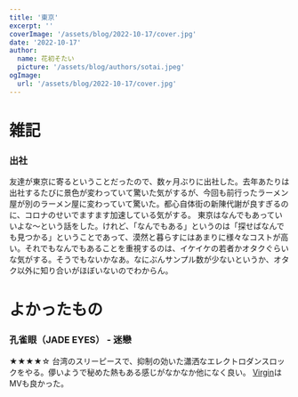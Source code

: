 ```yaml
---
title: '東京'
excerpt: ''
coverImage: '/assets/blog/2022-10-17/cover.jpg'
date: '2022-10-17'
author:
  name: 花初そたい
  picture: '/assets/blog/authors/sotai.jpeg'
ogImage:
  url: '/assets/blog/2022-10-17/cover.jpg'
---
```

# 雑記

### 出社
友達が東京に寄るということだったので、数ヶ月ぶりに出社した。去年あたりは出社するたびに景色が変わっていて驚いた気がするが、今回も前行ったラーメン屋が別のラーメン屋に変わっていて驚いた。都心自体街の新陳代謝が良すぎるのに、コロナのせいでますます加速している気がする。
東京はなんでもあっていいよな～という話をした。けれど、「なんでもある」というのは「探せばなんでも見つかる」ということであって、漠然と暮らすにはあまりに様々なコストが高い。それでもなんでもあることを重視するのは、イケイケの若者かオタクぐらいな気がする。そうでもないかなあ。なにぶんサンプル数が少ないというか、オタク以外に知り合いがほぼいないのでわからん。

# よかったもの
### 孔雀眼（JADE EYES） - 迷戀
★★★★☆
台湾のスリーピースで、抑制の効いた瀟洒なエレクトロダンスロックをやる。儚いようで秘めた熱もある感じがなかなか他になく良い。
[Virgin](https://youtu.be/766GgweaHao)はMVも良かった。

